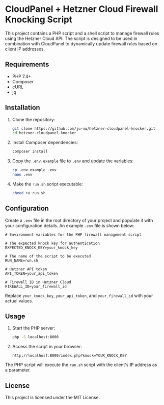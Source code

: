 # CloudPanel + Hetzner Cloud Firewall Knocking Script

This project contains a PHP script and a shell script to manage firewall rules using the Hetzner Cloud API. The script is designed to be used in combination with CloudPanel to dynamically update firewall rules based on client IP addresses.

## Requirements

- PHP 7.4+
- Composer
- cURL
- jq

## Installation

1. Clone the repository:
   ```sh
   git clone https://github.com/ju-nu/hetzner-cloudpanel-knocker.git
   cd hetzner-cloudpanel-knocker
   ```

2. Install Composer dependencies:
   ```sh
   composer install
   ```

3. Copy the `.env.example` file to `.env` and update the variables:
   ```sh
   cp .env.example .env
   nano .env
   ```

4. Make the `run.sh` script executable:
   ```sh
   chmod +x run.sh
   ```

## Configuration

Create a `.env` file in the root directory of your project and populate it with your configuration details. An example `.env` file is shown below:

```
# Environment variables for the PHP firewall management script

# The expected knock key for authentication
EXPECTED_KNOCK_KEY=your_knock_key

# The name of the script to be executed
RUN_NAME=run.sh

# Hetzner API token
API_TOKEN=your_api_token

# Firewall ID in Hetzner Cloud
FIREWALL_ID=your_firewall_id
```

Replace `your_knock_key`, `your_api_token`, and `your_firewall_id` with your actual values.

## Usage

1. Start the PHP server:
   ```sh
   php -S localhost:8000
   ```

2. Access the script in your browser:
   ```
   http://localhost:8000/index.php?knock=YOUR_KNOCK_KEY
   ```

The PHP script will execute the `run.sh` script with the client's IP address as a parameter.

## License

This project is licensed under the MIT License.
